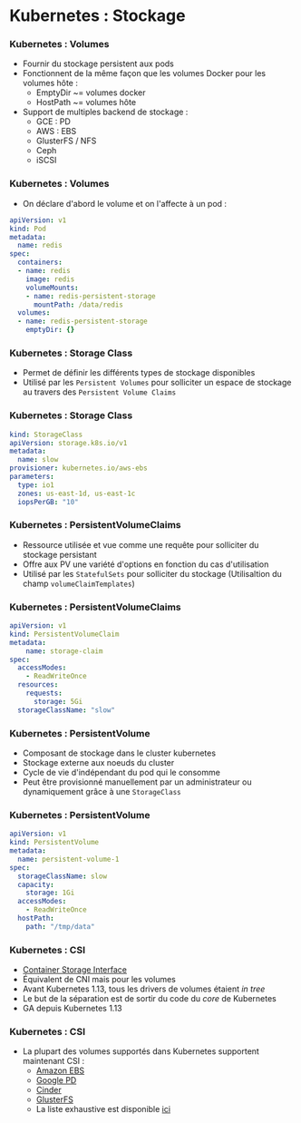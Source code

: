 # Kubernetes : Stockage

### Kubernetes : Volumes

- Fournir du stockage persistent aux pods
- Fonctionnent de la même façon que les volumes Docker pour les volumes hôte :
    - EmptyDir ~= volumes docker
    - HostPath ~= volumes hôte
- Support de multiples backend de stockage :
    - GCE : PD
    - AWS : EBS
    - GlusterFS / NFS
    - Ceph
    - iSCSI

### Kubernetes : Volumes

- On déclare d'abord le volume et on l'affecte à un pod :

```yaml
apiVersion: v1
kind: Pod
metadata:
  name: redis
spec:
  containers:
  - name: redis
    image: redis
    volumeMounts:
    - name: redis-persistent-storage
      mountPath: /data/redis
  volumes:
  - name: redis-persistent-storage
    emptyDir: {}
```


### Kubernetes : Storage Class

- Permet de définir les différents types de stockage disponibles
- Utilisé par les `Persistent Volumes` pour solliciter un espace de stockage au travers des `Persistent Volume Claims`


### Kubernetes : Storage Class

```yaml
kind: StorageClass
apiVersion: storage.k8s.io/v1
metadata:
  name: slow
provisioner: kubernetes.io/aws-ebs
parameters:
  type: io1
  zones: us-east-1d, us-east-1c
  iopsPerGB: "10"
```


### Kubernetes : PersistentVolumeClaims

- Ressource utilisée et vue comme une requête pour solliciter du stockage persistant
- Offre aux PV une variété d'options en fonction du cas d'utilisation
- Utilisé par les `StatefulSets` pour solliciter du stockage (Utilisaltion du champ `volumeClaimTemplates`)


### Kubernetes : PersistentVolumeClaims

```yaml
apiVersion: v1
kind: PersistentVolumeClaim
metadata:
    name: storage-claim
spec:
  accessModes:
    - ReadWriteOnce
  resources:
    requests:
      storage: 5Gi
  storageClassName: "slow"
```


### Kubernetes : PersistentVolume

- Composant de stockage dans le cluster kubernetes
- Stockage externe aux noeuds du cluster
- Cycle de vie d'indépendant du pod qui le consomme
- Peut être provisionné manuellement par un administrateur ou dynamiquement grâce à une `StorageClass`

### Kubernetes : PersistentVolume

```yaml
apiVersion: v1
kind: PersistentVolume
metadata:
  name: persistent-volume-1
spec:
  storageClassName: slow
  capacity:
    storage: 1Gi
  accessModes:
    - ReadWriteOnce
  hostPath:
    path: "/tmp/data"
```

### Kubernetes : CSI

- [Container Storage Interface](https://github.com/container-storage-interface/spec/blob/master/spec.md)
- Équivalent de CNI mais pour les volumes
- Avant Kubernetes 1.13, tous les drivers de volumes étaient *in tree*
- Le but de la séparation est de sortir du code du *core* de Kubernetes
- GA depuis Kubernetes 1.13

### Kubernetes : CSI

- La plupart des volumes supportés dans Kubernetes supportent maintenant CSI :
  - [Amazon EBS](https://github.com/kubernetes-sigs/aws-ebs-csi-driver)
  - [Google PD](https://github.com/kubernetes-sigs/gcp-compute-persistent-disk-csi-driver)
  - [Cinder](https://github.com/kubernetes/cloud-provider-openstack/tree/master/pkg/csi/cinder)
  - [GlusterFS](https://github.com/gluster/gluster-csi-driver)
  - La liste exhaustive est disponible [ici](https://kubernetes-csi.github.io/docs/drivers.html)

